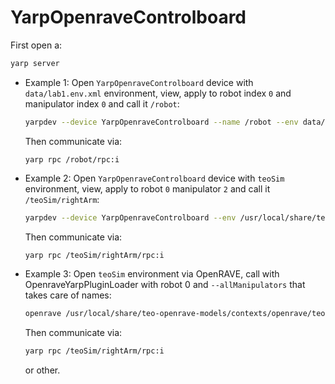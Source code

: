 # YarpOpenraveControlboard

First open a:
```bash
yarp server
```

- Example 1: Open `YarpOpenraveControlboard` device with `data/lab1.env.xml` environment, view, apply to robot index `0` and manipulator index `0` and call it `/robot`:
   ```bash
   yarpdev --device YarpOpenraveControlboard --name /robot --env data/lab1.env.xml --view --robotIndex 0 --manipulatorIndex 0
   ```
   Then communicate via:
   ```
   yarp rpc /robot/rpc:i
   ```

- Example 2: Open `YarpOpenraveControlboard` device with `teoSim` environment, view, apply to robot `0` manipulator `2` and call it `/teoSim/rightArm`:
   ```bash
   yarpdev --device YarpOpenraveControlboard --env /usr/local/share/teo-openrave-models/contexts/openrave/teo/teo.robot.xml   --view --robotIndex 0 --manipulatorIndex 2 --name /teoSim/rightArm
   ```
   Then communicate via:
   ```bash
   yarp rpc /teoSim/rightArm/rpc:i
   ```

- Example 3: Open `teoSim` environment via OpenRAVE, call with OpenraveYarpPluginLoader with robot 0 and `--allManipulators` that takes care of names:
   ```bash
   openrave /usr/local/share/teo-openrave-models/contexts/openrave/teo/teo.robot.xml --module OpenraveYarpPluginLoader "open --device controlboardwrapper2 --subdevice YarpOpenraveControlboard --robotIndex 0 --allManipulators"
   ```
   Then communicate via:
   ```bash
   yarp rpc /teoSim/rightArm/rpc:i
   ```
   or other.
